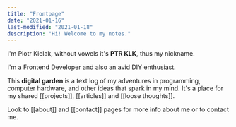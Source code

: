 ```yaml
---
title: "Frontpage"
date: "2021-01-16"
last-modified: "2021-01-18"
description: "Hi! Welcome to my notes."
---
```


I'm Piotr Kielak, without vowels it's __PTR KLK__, thus my nickname.

I'm a Frontend Developer and also an avid DIY enthusiast.

This __digital garden__ is a text log of my adventures in programming, computer hardware, and other ideas that spark in my mind. It's a place for my shared [[projects]], [[articles]] and [[loose thoughts]].

Look to [[about]] and [[contact]] pages for more info about me or to contact me.
